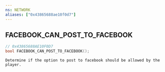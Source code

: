 ```yaml
---
ns: NETWORK
aliases: ["0x43865688ae10f0d7"]
---
```

## FACEBOOK_CAN_POST_TO_FACEBOOK

```c
// 0x43865688AE10F0D7
bool FACEBOOK_CAN_POST_TO_FACEBOOK();
```

```
Determine if the option to post to facebook should be allowed by the player.
```
